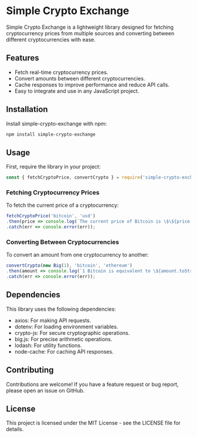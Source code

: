 # Simple Crypto Exchange

Simple Crypto Exchange is a lightweight library designed for fetching cryptocurrency prices from multiple sources and converting between different cryptocurrencies with ease.

## Features

- Fetch real-time cryptocurrency prices.
- Convert amounts between different cryptocurrencies.
- Cache responses to improve performance and reduce API calls.
- Easy to integrate and use in any JavaScript project.

## Installation

Install simple-crypto-exchange with npm:

```bash
npm install simple-crypto-exchange
```

## Usage

First, require the library in your project:

```javascript
const { fetchCryptoPrice, convertCrypto } = require('simple-crypto-exchange');
```

### Fetching Cryptocurrency Prices

To fetch the current price of a cryptocurrency:

```javascript
fetchCryptoPrice('bitcoin', 'usd')
.then(price => console.log(`The current price of Bitcoin is \$\${price.toString()}`))
.catch(err => console.error(err));
```

### Converting Between Cryptocurrencies

To convert an amount from one cryptocurrency to another:

```javascript
convertCrypto(new Big(1), 'bitcoin', 'ethereum')
.then(amount => console.log(`1 Bitcoin is equivalent to \${amount.toString()} Ethereum`))
.catch(err => console.error(err));
```

## Dependencies

This library uses the following dependencies:
- axios: For making API requests.
- dotenv: For loading environment variables.
- crypto-js: For secure cryptographic operations.
- big.js: For precise arithmetic operations.
- lodash: For utility functions.
- node-cache: For caching API responses.

## Contributing

Contributions are welcome! If you have a feature request or bug report, please open an issue on GitHub.

## License

This project is licensed under the MIT License - see the LICENSE file for details.
